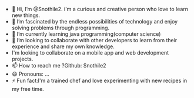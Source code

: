 - 👋 Hi, I’m @Snothile2. i'm a curious and creative person who love to learn new things.
- 👀 I’m fascinated by the endless possibilities of technology and enjoy solving problems through
  programming.
- 🌱 I’m currently learning java programming(computer science)
- 💞️ I’m looking to collaborate with other developers to learn from their experience and share my own knowledge.
- I'm looking to collaborate on a mobile app and web development projects.
- 📫 How to reach me ?Github: Snothile2 
- 😄 Pronouns: ...
- ⚡ Fun fact:I'm a trained chef and love experimenting with new recipes in my free time.

<!---
Snothile2/Snothile2 is a ✨ special ✨ repository because its `README.md` (this file) appears on your GitHub profile.
You can click the Preview link to take a look at your changes.
--->
